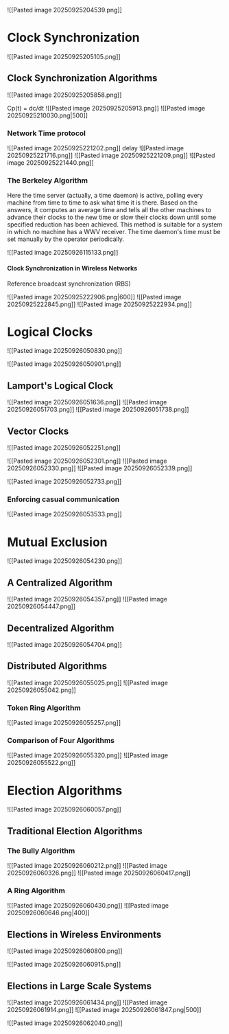 ![[Pasted image 20250925204539.png]]

# Clock Synchronization

![[Pasted image 20250925205105.png]]

## Clock Synchronization Algorithms

![[Pasted image 20250925205858.png]]

Cp(t) = dc/dt
![[Pasted image 20250925205913.png]]
![[Pasted image 20250925210030.png|500]]

### Network Time protocol

![[Pasted image 20250925221202.png]]
delay
![[Pasted image 20250925221716.png]]
![[Pasted image 20250925221209.png]]
![[Pasted image 20250925221440.png]]

### The Berkeley Algorithm

Here the time server (actually, a time daemon) is active, polling every machine from time to time to ask what time it is there. Based on the answers, it computes an average time and tells all the other machines to advance their clocks to the new time or slow their clocks down until some specified reduction has been achieved. This method is suitable for a system in which no machine has a WWV receiver. The time daemon's time must be set manually by the operator periodically.

![[Pasted image 20250926115133.png]]
#### Clock Synchronization in Wireless Networks

Reference broadcast synchronization (RBS)

![[Pasted image 20250925222906.png|600]]
![[Pasted image 20250925222845.png]]
![[Pasted image 20250925222934.png]]

# Logical Clocks

![[Pasted image 20250926050830.png]]

![[Pasted image 20250926050901.png]]

## Lamport's Logical Clock

![[Pasted image 20250926051636.png]]
![[Pasted image 20250926051703.png]]
![[Pasted image 20250926051738.png]]

## Vector Clocks

![[Pasted image 20250926052251.png]]

![[Pasted image 20250926052301.png]]
![[Pasted image 20250926052330.png]]
![[Pasted image 20250926052339.png]]

![[Pasted image 20250926052733.png]]

### Enforcing casual communication

![[Pasted image 20250926053533.png]]
# Mutual Exclusion

![[Pasted image 20250926054230.png]]

## A Centralized Algorithm

![[Pasted image 20250926054357.png]]
![[Pasted image 20250926054447.png]]

## Decentralized Algorithm

![[Pasted image 20250926054704.png]]

## Distributed Algorithms

![[Pasted image 20250926055025.png]]
![[Pasted image 20250926055042.png]]

### Token Ring Algorithm

![[Pasted image 20250926055257.png]]

### Comparison of Four Algorithms

![[Pasted image 20250926055320.png]]
![[Pasted image 20250926055522.png]]

# Election Algorithms

![[Pasted image 20250926060057.png]]

## Traditional Election Algorithms

### The Bully Algorithm

![[Pasted image 20250926060212.png]]
![[Pasted image 20250926060326.png]]
![[Pasted image 20250926060417.png]]
### A Ring Algorithm

![[Pasted image 20250926060430.png]]
![[Pasted image 20250926060646.png|400]]

## Elections in Wireless Environments

![[Pasted image 20250926060800.png]]

![[Pasted image 20250926060915.png]]
## Elections in Large Scale Systems

![[Pasted image 20250926061434.png]]
![[Pasted image 20250926061914.png]]
![[Pasted image 20250926061847.png|500]]

![[Pasted image 20250926062040.png]]